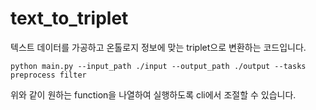 # text_to_triplet

텍스트 데이터를 가공하고 온톨로지 정보에 맞는 triplet으로 변환하는 코드입니다.


`python main.py --input_path ./input --output_path ./output --tasks preprocess filter`

위와 같이 원하는 function을 나열하여 실행하도록 cli에서 조절할 수 있습니다.
